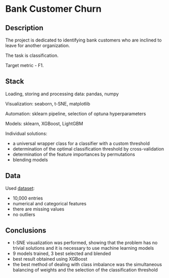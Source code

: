 # Bank Customer Churn

## Description

The project is dedicated to identifying bank customers who are inclined to leave for another organization.

The task is classification.

Target metric - F1.

## Stack

Loading, storing and processing data: pandas, numpy

Visualization: seaborn, t-SNE, matplotlib

Automation: sklearn pipeline, selection of optuna hyperparameters

Models: sklearn, XGBoost, LightGBM

Individual solutions:

- a universal wrapper class for a classifier with a custom threshold
- determination of the optimal classification threshold by cross-validation
- determination of the feature importances by permutations
- blending models

## Data

Used [dataset](https://www.kaggle.com/datasets/barelydedicated/bank-customer-churn-modeling):

- 10,000 entries
- numerical and categorical features
- there are missing values
- no outliers

## Conclusions

- t-SNE visualization was performed, showing that the problem has no trivial solutions and it is necessary to use machine learning models
- 9 models trained, 3 best selected and blended
- best result obtained using XGBoost
- the best method of dealing with class imbalance was the simultaneous balancing of weights and the selection of the classification threshold